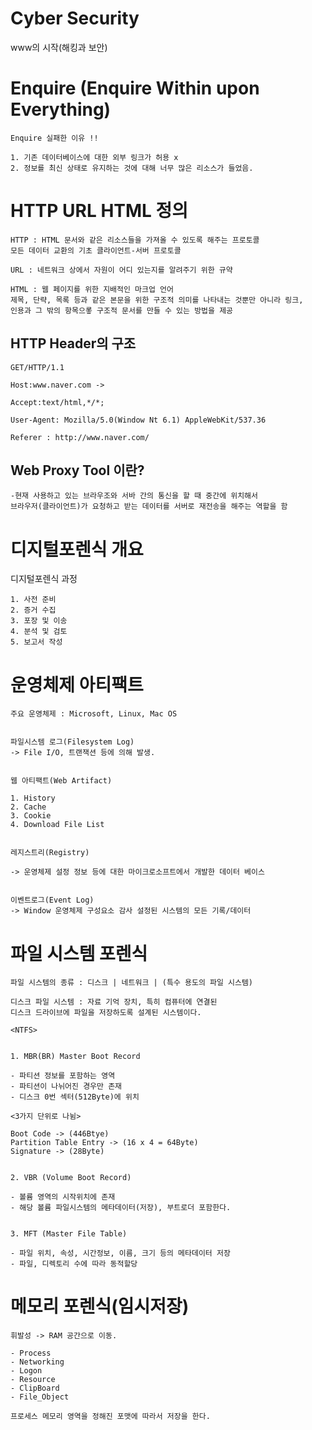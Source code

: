 # Cyber Security


 www의 시작(해킹과 보안)


# Enquire (Enquire Within upon Everything)

    Enquire 실패한 이유 !!

    1. 기존 데이터베이스에 대한 외부 링크가 허용 x
    2. 정보를 최신 상태로 유지하는 것에 대해 너무 많은 리소스가 들었음.

# HTTP URL HTML 정의

    HTTP : HTML 문서와 같은 리소스들을 가져올 수 있도록 해주는 프로토콜
    모든 데이터 교환의 기초 클라이언트-서버 프로토콜

    URL : 네트워크 상에서 자원이 어디 있는지를 알려주기 위한 규약

    HTML : 웹 페이지를 위한 지배적인 마크업 언어
    제목, 단략, 목록 등과 같은 본문을 위한 구조적 의미를 나타내는 것뿐만 아니라 링크, 
    인용과 그 밖의 항목으롷 구조적 문서를 만들 수 있는 방법을 제공


##  HTTP Header의 구조

    GET/HTTP/1.1 

    Host:www.naver.com -> 

    Accept:text/html,*/*;

    User-Agent: Mozilla/5.0(Window Nt 6.1) AppleWebKit/537.36
    
    Referer : http://www.naver.com/

## Web Proxy Tool 이란?

    -현재 사용하고 있는 브라우조와 서바 간의 통신을 할 때 중간에 위치해서 
    브라우저(클라이언트)가 요청하고 받는 데이터를 서버로 재전송을 해주는 역할을 함


# 디지털포렌식 개요

디지털포렌식 과정

    1. 사전 준비 
    2. 증거 수집 
    3. 포장 및 이송 
    4. 분석 및 검토 
    5. 보고서 작성


# 운영체제 아티팩트

    주요 운영체제 : Microsoft, Linux, Mac OS

    
    파일시스템 로그(Filesystem Log)
    -> File I/O, 트랜잭션 등에 의해 발생.


    웹 아티팩트(Web Artifact)

    1. History 
    2. Cache
    3. Cookie
    4. Download File List
    
    
    레지스트리(Registry)

    -> 운영체제 설정 정보 등에 대한 마이크로소프트에서 개발한 데이터 베이스


    이벤트로그(Event Log)
    -> Window 운영체제 구성요소 감사 설정된 시스템의 모든 기록/데이터


# 파일 시스템 포렌식

    파일 시스템의 종류 : 디스크 | 네트워크 | (특수 용도의 파일 시스템)

    디스크 파일 시스템 : 자료 기억 장치, 특히 컴퓨터에 연결된 
    디스크 드라이브에 파일을 저장하도록 설계된 시스템이다.

    <NTFS>


    1. MBR(BR) Master Boot Record

    - 파티션 정보를 포함하는 영역
    - 파티션이 나뉘어진 경우만 존재
    - 디스크 0번 섹터(512Byte)에 위치

    <3가지 단위로 나뉨>

    Boot Code -> (446Btye)
    Partition Table Entry -> (16 x 4 = 64Byte)
    Signature -> (28Byte)


    2. VBR (Volume Boot Record)

    - 볼륨 영역의 시작위치에 존재 
    - 해당 볼륨 파일시스템의 메타데이터(저장), 부트로더 포함한다.


    3. MFT (Master File Table)

    - 파일 위치, 속성, 시간정보, 이름, 크기 등의 메타데이터 저장
    - 파일, 디렉토리 수에 따라 동적할당


# 메모리 포렌식(임시저장)

    휘발성 -> RAM 공간으로 이동.

    - Process
    - Networking
    - Logon
    - Resource
    - ClipBoard
    - File_Object

    프로세스 메모리 영역을 정해진 포맷에 따라서 저장을 한다.





    










    

    



    
    
    
    








